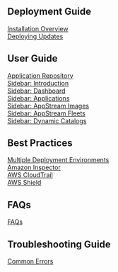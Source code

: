## Deployment Guide

[Installation Overview](/installationOverview.md)\
[Deploying Updates](/deployingUpdates.md)

## User Guide

[Application Repository](/applicationRepository.md)\
[Sidebar: Introduction](/sidebarIntroduction.md)\
[Sidebar: Dashboard](/sidebarDashboard.md)\
[Sidebar: Applications](/sidebarApplications.md)\
[Sidebar: AppStream Images](/sidebarAppStreamImages.md)\
[Sidebar: AppStream Fleets](/sidebarAppStreamFleets.md)\
[Sidebar: Dynamic Catalogs](/sidebarDynamicCatalogs.md)

## Best Practices

[Multiple Deployment Environments](/multipleDeploymentEnvironments.md)\
[Amazon Inspector](/amazonInspector.md)\
[AWS CloudTrail](/awsCloudTrail.md)\
[AWS Shield](/awsShield.md)

## FAQs

[FAQs](/faqs.md)

## Troubleshooting Guide

[Common Errors](/commonErrors.md)
